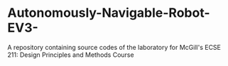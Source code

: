 # Autonomously-Navigable-Robot-EV3-
A repository containing source codes of the laboratory for McGill's ECSE 211: Design Principles and Methods Course 
